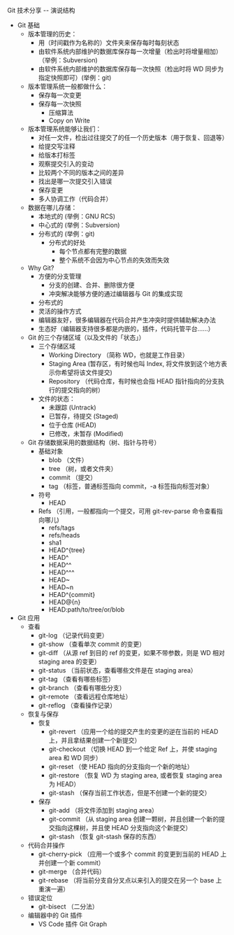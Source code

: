 Git 技术分享 -- 演说结构

- Git 基础
  - 版本管理的历史：
    - 用（时间戳作为名称的）文件夹来保存每时每刻状态
    - 由软件系统内部维护的数据库保存每一次增量（检出时将增量相加）（举例：Subversion)
    - 由软件系统内部维护的数据库保存每一次快照（检出时将 WD 同步为指定快照即可）(举例：git)
  - 版本管理系统一般都做什么：
    - 保存每一次变更
    - 保存每一次快照
      - 压缩算法
      - Copy on Write
  - 版本管理系统能够让我们：
    - 对任一文件，检出过往提交了的任一个历史版本（用于恢复、回退等）
    - 给提交写注释
    - 给版本打标签
    - 观察提交引入的变动
    - 比较两个不同的版本之间的差异
    - 找出是哪一次提交引入错误
    - 保存变更
    - 多人协调工作（代码合并）
  - 数据在哪儿存储：
    - 本地式的 (举例：GNU RCS)
    - 中心式的 (举例：Subversion)
    - 分布式的 (举例：git)
      - 分布式的好处
        - 每个节点都有完整的数据
        - 整个系统不会因为中心节点的失效而失效
  - Why Git?
    - 方便的分支管理
      - 分支的创建、合并、删除很方便
      - 冲突解决能够方便的通过编辑器与 Git 的集成实现
    - 分布式的
    - 灵活的操作方式
    - 编辑器友好，很多编辑器在代码合并产生冲突时提供辅助解决办法
    - 生态好（编辑器支持很多都是内嵌的，插件，代码托管平台……）
  - Git 的三个存储区域（以及文件的「状态」）
    - 三个存储区域
      - Working Directory （简称 WD，也就是工作目录）
      - Staging Area (暂存区，有时候也叫 Index, 将文件放到这个地方表示你希望将该文件提交)
      - Repository （代码仓库，有时候也会指 HEAD 指针指向的分支执行的提交指向的树）
    - 文件的状态：
      - 未跟踪 (Untrack)
      - 已暂存，待提交 (Staged)
      - 位于仓库 (HEAD)
      - 已修改，未暂存 (Modified)
  - Git 存储数据采用的数据结构（树、指针与符号）
    - 基础对象
      - blob （文件）
      - tree （树，或者文件夹）
      - commit （提交）
      - tag （标签，普通标签指向 commit，-a 标签指向标签对象）
    - 符号
      - HEAD
    - Refs （引用，一般都指向一个提交，可用 git-rev-parse 命令查看指向哪儿)
      - refs/tags
      - refs/heads
      - sha1
      - HEAD^{tree}
      - HEAD^
      - HEAD^^
      - HEAD^^^
      - HEAD~
      - HEAD~n
      - HEAD^{commit}
      - HEAD@{n}
      - HEAD:path/to/tree/or/blob
- Git 应用
  - 查看
    - git-log （记录代码变更）
    - git-show （查看单次 commit 的变更）
    - git-diff （从源 ref 到目的 ref 的变更，如果不带参数，则是 WD 相对 staging area 的变更）
    - git-status （当前状态，查看哪些文件是在 staging area）
    - git-tag （查看有哪些标签）
    - git-branch （查看有哪些分支）
    - git-remote （查看远程仓库地址）
    - git-reflog （查看操作记录）
  - 恢复与保存
    - 恢复
      - git-revert （应用一个给的提交产生的变更的逆在当前的 HEAD 上，并且拿结果创建一个新提交）
      - git-checkout （切换 HEAD 到一个给定 Ref 上，并使 staging area 和 WD 同步）
      - git-reset （使 HEAD 指向的分支指向一个新的地址）
      - git-restore （恢复 WD 为 staging area, 或者恢复 staging area 为 HEAD）
      - git-stash （保存当前工作状态，但是不创建一个新的提交）
    - 保存
      - git-add （将文件添加到 staging area）
      - git-commit （从 staging area 创建一颗树，并且创建一个新的提交指向这棵树，并且使 HEAD 分支指向这个新提交）
      - git-stash （恢复 git-stash 保存的东西）
  - 代码合并操作
    - git-cherry-pick （应用一个或多个 commit 的变更到当前的 HEAD 上并创建一个新 commit）
    - git-merge （合并代码）
    - git-rebase （将当前分支自分叉点以来引入的提交在另一个 base 上重演一遍）
  - 错误定位
    - git-bisect （二分法）
  - 编辑器中的 Git 插件
    - VS Code 插件 Git Graph
